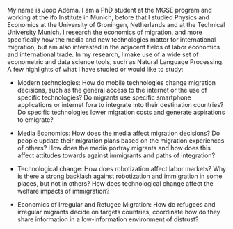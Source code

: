---
---
My name is Joop Adema. I am a PhD student at the MGSE program and working at the ifo Institute in Munich, before that I studied Physics and Economics at the University of Groningen, Netherlands and at the Technical University Munich. I research the economics of migration, and more specifically how the media and new technologies matter for international migration, but am also interested in the adjacent fields of labor economics and international trade. In my research, I make use of a wide set of econometric and data science tools, such as Natural Language Processing. A few highlights of what I have studied or would like to study:


- Modern technologies: 
How do mobile technologies change migration decisions, such as the general access to the internet or the use of specific technologies? 
Do migrants use specific smartphone applications or internet fora to integrate into their destination countries?
Do specific technologies lower migration costs and generate aspirations to emigrate?

- Media Economics:
How does the media affect migration decisions? Do people update their migration plans based on the migration experiences of others?
How does the media portray migrants and how does this affect attitudes towards against immigrants and paths of integration?

- Technological change: 
How does robotization affect labor markets? Why is there a strong backlash against robotization and immigration in some places, but not in others?
How does technological change affect the welfare impacts of immigration? 

- Economics of Irregular and Refugee Migration:
How do refugees and irregular migrants decide on targets countries, coordinate how do they share information in a low-information environment of distrust?

